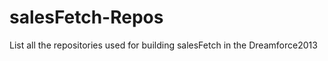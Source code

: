 salesFetch-Repos
================

List all the repositories used for building salesFetch in the Dreamforce2013
